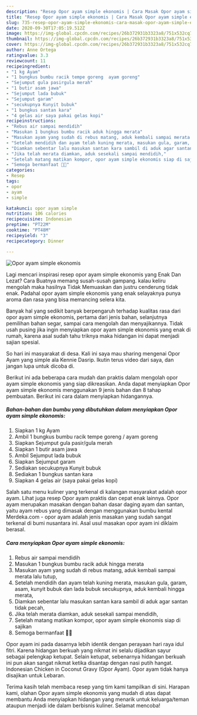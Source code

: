 ```yaml
---
description: "Resep Opor ayam simple ekonomis | Cara Masak Opor ayam simple ekonomis Yang Enak Dan Mudah"
title: "Resep Opor ayam simple ekonomis | Cara Masak Opor ayam simple ekonomis Yang Enak Dan Mudah"
slug: 735-resep-opor-ayam-simple-ekonomis-cara-masak-opor-ayam-simple-ekonomis-yang-enak-dan-mudah
date: 2020-09-30T17:05:19.512Z
image: https://img-global.cpcdn.com/recipes/26b372931b3323a8/751x532cq70/opor-ayam-simple-ekonomis-foto-resep-utama.jpg
thumbnail: https://img-global.cpcdn.com/recipes/26b372931b3323a8/751x532cq70/opor-ayam-simple-ekonomis-foto-resep-utama.jpg
cover: https://img-global.cpcdn.com/recipes/26b372931b3323a8/751x532cq70/opor-ayam-simple-ekonomis-foto-resep-utama.jpg
author: Anne Ortega
ratingvalue: 3.3
reviewcount: 11
recipeingredient:
- "1 kg Ayam"
- "1 bungkus bumbu racik tempe goreng  ayam goreng"
- "Sejumput gula pasirgula merah"
- "1 butir asam jawa"
- "Sejumput lada bubuk"
- "Sejumput garam"
- "secukupnya Kunyit bubuk"
- "1 bungkus santan kara"
- "4 gelas air saya pakai gelas kopi"
recipeinstructions:
- "Rebus air sampai mendidih"
- "Masukan 1 bungkus bumbu racik aduk hingga merata"
- "Masukan ayam yang sudah di rebus matang, aduk kembali sampai merata lalu tutup,"
- "Setelah mendidih dan ayam telah kuning merata, masukan gula, garam, asam, kunyit bubuk dan lada bubuk secukupnya, aduk kembali hingga merata,"
- "Diamkan sebentar lalu masukan santan kara sambil di aduk agar santan tidak pecah,"
- "Jika telah merata diamkan, aduk sesekali sampai mendidih,"
- "Setelah matang matikan kompor, opor ayam simple ekonomis siap di sajikan"
- "Semoga bermanfaat 🙏🏻"
categories:
- Resep
tags:
- opor
- ayam
- simple

katakunci: opor ayam simple 
nutrition: 106 calories
recipecuisine: Indonesian
preptime: "PT22M"
cooktime: "PT48M"
recipeyield: "3"
recipecategory: Dinner

---
```



![Opor ayam simple ekonomis](https://img-global.cpcdn.com/recipes/26b372931b3323a8/751x532cq70/opor-ayam-simple-ekonomis-foto-resep-utama.jpg)

Lagi mencari inspirasi resep opor ayam simple ekonomis yang Enak Dan Lezat? Cara Buatnya memang susah-susah gampang. kalau keliru mengolah maka hasilnya Tidak Memuaskan dan justru cenderung tidak enak. Padahal opor ayam simple ekonomis yang enak selayaknya punya aroma dan rasa yang bisa memancing selera kita.

Banyak hal yang sedikit banyak berpengaruh terhadap kualitas rasa dari opor ayam simple ekonomis, pertama dari jenis bahan, selanjutnya pemilihan bahan segar, sampai cara mengolah dan menyajikannya. Tidak usah pusing jika ingin menyiapkan opor ayam simple ekonomis yang enak di rumah, karena asal sudah tahu triknya maka hidangan ini dapat menjadi sajian spesial.

So hari ini masyarakat di desa. Kali ini saya mau sharing mengenai Opor Ayam yang simple ala Kennie Dasrip. Ikutin terus video dari saya, dan jangan lupa untuk dicoba di.


Berikut ini ada beberapa cara mudah dan praktis dalam mengolah opor ayam simple ekonomis yang siap dikreasikan. Anda dapat menyiapkan Opor ayam simple ekonomis menggunakan 9 jenis bahan dan 8 tahap pembuatan. Berikut ini cara dalam menyiapkan hidangannya.

<!--inarticleads1-->

##### Bahan-bahan dan bumbu yang dibutuhkan dalam menyiapkan Opor ayam simple ekonomis:

1. Siapkan 1 kg Ayam
1. Ambil 1 bungkus bumbu racik tempe goreng / ayam goreng
1. Siapkan Sejumput gula pasir/gula merah
1. Siapkan 1 butir asam jawa
1. Ambil Sejumput lada bubuk
1. Siapkan Sejumput garam
1. Sediakan secukupnya Kunyit bubuk
1. Sediakan 1 bungkus santan kara
1. Siapkan 4 gelas air (saya pakai gelas kopi)


Salah satu menu kuliner yang terkenal di kalangan masyarakat adalah opor ayam. Lihat juga resep Opor ayam praktis dan cepat enak lainnya. Opor ayam merupakan masakan dengan bahan dasar daging ayam dan santan, yaitu ayam rebus yang dimasak dengan menggunakan bumbu kental Merdeka.com - opor ayam adalah jenis masakan yang sudah sangat terkenal di bumi nusantara ini. Asal usul masakan opor ayam ini diklaim berasal. 

<!--inarticleads2-->

##### Cara menyiapkan Opor ayam simple ekonomis:

1. Rebus air sampai mendidih
1. Masukan 1 bungkus bumbu racik aduk hingga merata
1. Masukan ayam yang sudah di rebus matang, aduk kembali sampai merata lalu tutup,
1. Setelah mendidih dan ayam telah kuning merata, masukan gula, garam, asam, kunyit bubuk dan lada bubuk secukupnya, aduk kembali hingga merata,
1. Diamkan sebentar lalu masukan santan kara sambil di aduk agar santan tidak pecah,
1. Jika telah merata diamkan, aduk sesekali sampai mendidih,
1. Setelah matang matikan kompor, opor ayam simple ekonomis siap di sajikan
1. Semoga bermanfaat 🙏🏻


Opor ayam ini pada dasarnya lebih identik dengan perayaan hari raya idul fitri. Karena hidangan berkuah yang nikmat ini selalu dijadikan sayur sebagai pelengkap ketupat. Selain ketupat, sebenarnya hidangan berkuah ini pun akan sangat nikmat ketika disantap dengan nasi putih hangat. Indonesian Chicken in Coconut Gravy (Opor Ayam). Opor ayam tidak hanya disajikan untuk Lebaran. 

Terima kasih telah membaca resep yang tim kami tampilkan di sini. Harapan kami, olahan Opor ayam simple ekonomis yang mudah di atas dapat membantu Anda menyiapkan hidangan yang menarik untuk keluarga/teman ataupun menjadi ide dalam berbisnis kuliner. Selamat mencoba!
